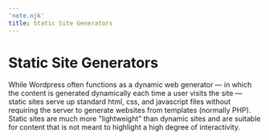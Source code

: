 ```yaml
---
'note.njk'
title: Static Site Generators
---
```

# Static Site Generators
While Wordpress often functions as a dynamic web generator — in which the content is generated dynamically each time a user visits the site — static sites serve up standard html, css, and javascript files without requiring the server to generate websites from templates (normally PHP). Static sites are much more "lightweight" than dynamic sites and are suitable for content that is not meant to highlight a high degree of interactivity.